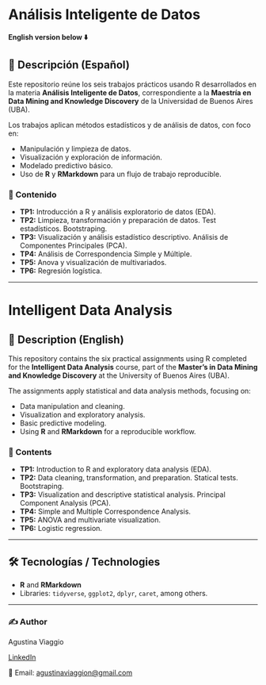 # Análisis Inteligente de Datos
**English version below ⬇️**

## 📌 Descripción (Español)
Este repositorio reúne los seis trabajos prácticos usando R desarrollados en la materia **Análisis Inteligente de Datos**, correspondiente a la **Maestría en Data Mining and Knowledge Discovery** de la Universidad de Buenos Aires (UBA).

Los trabajos aplican métodos estadísticos y de análisis de datos, con foco en:
- Manipulación y limpieza de datos.
- Visualización y exploración de información.
- Modelado predictivo básico.
- Uso de **R** y **RMarkdown** para un flujo de trabajo reproducible.

### 📂 Contenido
- **TP1:** Introducción a R y análisis exploratorio de datos (EDA).  
- **TP2:** Limpieza, transformación y preparación de datos. Test estadísticos. Bootstraping. 
- **TP3:** Visualización y análisis estadístico descriptivo. Análisis de Componentes Principales (PCA). 
- **TP4:** Análisis de Correspondencia Simple y Múltiple.  
- **TP5:** Anova y visualización de multivariados.  
- **TP6:** Regresión logística.

---

# Intelligent Data Analysis

## 📌 Description (English)
This repository contains the six practical assignments using R completed for the **Intelligent Data Analysis** course, part of the **Master’s in Data Mining and Knowledge Discovery** at the University of Buenos Aires (UBA).

The assignments apply statistical and data analysis methods, focusing on:
- Data manipulation and cleaning.
- Visualization and exploratory analysis.
- Basic predictive modeling.
- Using **R** and **RMarkdown** for a reproducible workflow.

### 📂 Contents
- **TP1:** Introduction to R and exploratory data analysis (EDA).  
- **TP2:** Data cleaning, transformation, and preparation. Statical tests. Bootstraping. 
- **TP3:** Visualization and descriptive statistical analysis. Principal Component Analysis (PCA). 
- **TP4:** Simple and Multiple Correspondence Analysis.  
- **TP5:** ANOVA and multivariate visualization.  
- **TP6:** Logistic regression.

---

## 🛠️ Tecnologías / Technologies
- **R** and **RMarkdown**
- Libraries: `tidyverse`, `ggplot2`, `dplyr`, `caret`, among others.

---


### ✍️ Author
Agustina Viaggio

[LinkedIn](https://www.linkedin.com/in/agusviaggio/)

📧 Email: agustinaviaggion@gmail.com

